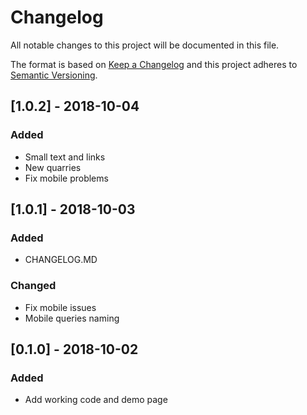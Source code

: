 # Changelog
All notable changes to this project will be documented in this file.

The format is based on [Keep a Changelog](http://keepachangelog.com/en/1.0.0/)
and this project adheres to [Semantic Versioning](http://semver.org/spec/v2.0.0.html).

## [1.0.2] - 2018-10-04
### Added

- Small text and links
- New quarries
- Fix mobile problems

## [1.0.1] - 2018-10-03
### Added

- CHANGELOG.MD

### Changed

- Fix mobile issues
- Mobile queries naming 

## [0.1.0] - 2018-10-02

### Added 

- Add working code and demo page

